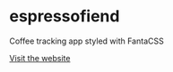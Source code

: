 # espressofiend
 Coffee tracking app styled with FantaCSS

[Visit the website](https://espressofiend.netlify.app/)

